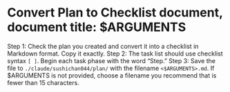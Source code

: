 # Convert Plan to Checklist document, document title: $ARGUMENTS

Step 1: Check the plan you created and convert it into a checklist in Markdown format. Copy it exactly.
Step 2: The task list should use checklist syntax `[ ]`. Begin each task phase with the word “Step.”
Step 3: Save the file to `./claude/sushichan044/plan/` with the filename `<$ARGUMENTS>.md`. If $ARGUMENTS is not provided, choose a filename you recommend that is fewer than 15 characters.
